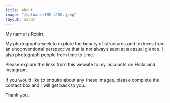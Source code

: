 ```yaml
---
title: About
image: "/uploads/IMG_4150.jpeg"
layout: about
---
```


My name is Robin.

My photographs seek to explore the beauty of structures and textures from an unconventional perspective that is not always seen at a casual glance.  I also photograph people from time to time.  

Please explore the links from this website to my accounts on Flickr and Instagram.

If you would like to enquire about any these images, please complete the contact box and I will get back to you.

Thank you.
